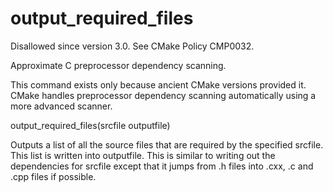   

# output_required_files  
Disallowed since version 3.0.  See CMake Policy CMP0032.  

Approximate C preprocessor dependency scanning.  

This command exists only because ancient CMake versions provided it.
CMake handles preprocessor dependency scanning automatically using a
more advanced scanner.  

output_required_files(srcfile outputfile)

  

Outputs a list of all the source files that are required by the
specified srcfile.  This list is written into outputfile.  This is
similar to writing out the dependencies for srcfile except that it
jumps from .h files into .cxx, .c and .cpp files if possible.  

